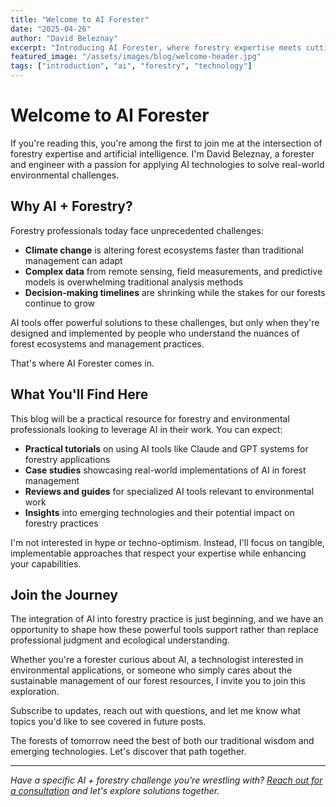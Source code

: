 ```yaml
---
title: "Welcome to AI Forester"
date: "2025-04-26"
author: "David Beleznay"
excerpt: "Introducing AI Forester, where forestry expertise meets cutting-edge AI technology to solve real-world environmental challenges."
featured_image: "/assets/images/blog/welcome-header.jpg"
tags: ["introduction", "ai", "forestry", "technology"]
---
```


# Welcome to AI Forester

If you're reading this, you're among the first to join me at the intersection of forestry expertise and artificial intelligence. I'm David Beleznay, a forester and engineer with a passion for applying AI technologies to solve real-world environmental challenges.

## Why AI + Forestry?

Forestry professionals today face unprecedented challenges:

- **Climate change** is altering forest ecosystems faster than traditional management can adapt
- **Complex data** from remote sensing, field measurements, and predictive models is overwhelming traditional analysis methods
- **Decision-making timelines** are shrinking while the stakes for our forests continue to grow

AI tools offer powerful solutions to these challenges, but only when they're designed and implemented by people who understand the nuances of forest ecosystems and management practices.

That's where AI Forester comes in.

## What You'll Find Here

This blog will be a practical resource for forestry and environmental professionals looking to leverage AI in their work. You can expect:

- **Practical tutorials** on using AI tools like Claude and GPT systems for forestry applications
- **Case studies** showcasing real-world implementations of AI in forest management
- **Reviews and guides** for specialized AI tools relevant to environmental work
- **Insights** into emerging technologies and their potential impact on forestry practices

I'm not interested in hype or techno-optimism. Instead, I'll focus on tangible, implementable approaches that respect your expertise while enhancing your capabilities.

## Join the Journey

The integration of AI into forestry practice is just beginning, and we have an opportunity to shape how these powerful tools support rather than replace professional judgment and ecological understanding.

Whether you're a forester curious about AI, a technologist interested in environmental applications, or someone who simply cares about the sustainable management of our forest resources, I invite you to join this exploration.

Subscribe to updates, reach out with questions, and let me know what topics you'd like to see covered in future posts.

The forests of tomorrow need the best of both our traditional wisdom and emerging technologies. Let's discover that path together.

---

*Have a specific AI + forestry challenge you're wrestling with? [Reach out for a consultation](/services.html) and let's explore solutions together.*
